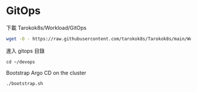 # GitOps

下載 Tarokok8s/Workload/GitOps

```bash
wget -O - https://raw.githubusercontent.com/tarokok8s/Tarokok8s/main/Workload/GitOps/download | bash
```

進入 gitops 目錄

```
cd ~/devops
```

Bootstrap Argo CD on the cluster

```
./bootstrap.sh
```